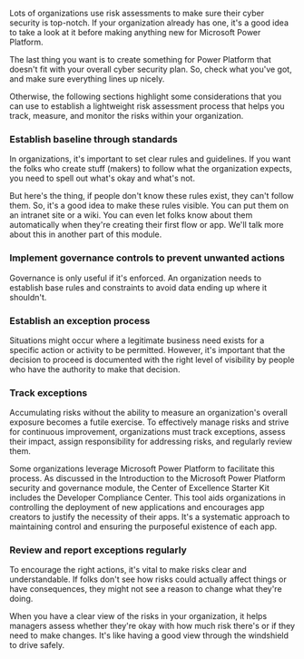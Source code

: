 Lots of organizations use risk assessments to make sure their cyber security is top-notch. If your organization already has one, it's a good idea to take a look at it before making anything new for Microsoft Power Platform. 

The last thing you want is to create something for Power Platform that doesn't fit with your overall cyber security plan. So, check what you've got, and make sure everything lines up nicely.

Otherwise, the following sections highlight some considerations that you can use to establish a lightweight risk assessment process that helps you track, measure, and monitor the risks within your organization.

### Establish baseline through standards

In organizations, it's important to set clear rules and guidelines. If you want the folks who create stuff (makers) to follow what the organization expects, you need to spell out what's okay and what's not. 

But here's the thing, if people don't know these rules exist, they can't follow them. So, it's a good idea to make these rules visible. You can put them on an intranet site or a wiki. You can even let folks know about them automatically when they're creating their first flow or app. We'll talk more about this in another part of this module.

### Implement governance controls to prevent unwanted actions

Governance is only useful if it's enforced. An organization needs to establish base rules and constraints to avoid data ending up where it shouldn't.

### Establish an exception process

Situations might occur where a legitimate business need exists for a specific action or activity to be permitted. However, it's important that the decision 
to proceed is documented with the right level of visibility by people who have the authority to make that decision.

### Track exceptions

Accumulating risks without the ability to measure an organization's overall exposure becomes a futile exercise. To effectively manage risks and strive for continuous improvement, organizations must track exceptions, assess their impact, assign responsibility for addressing risks, and regularly review them.

Some organizations leverage Microsoft Power Platform to facilitate this process. As discussed in the Introduction to the Microsoft Power Platform security and governance module, the Center of Excellence Starter Kit includes the Developer Compliance Center. This tool aids organizations in controlling the deployment of new applications and encourages app creators to justify the necessity of their apps. It's a systematic approach to maintaining control and ensuring the purposeful existence of each app.

### Review and report exceptions regularly

To encourage the right actions, it's vital to make risks clear and understandable. If folks don't see how risks could actually affect things or have consequences, they might not see a reason to change what they're doing.

When you have a clear view of the risks in your organization, it helps managers assess whether they're okay with how much risk there's or if they need to make changes. It's like having a good view through the windshield to drive safely.
